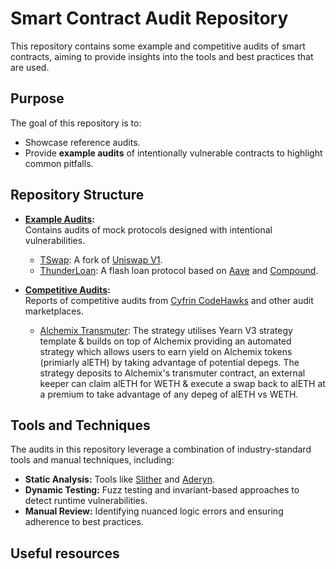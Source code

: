 # Smart Contract Audit Repository

This repository contains some example and competitive audits of smart contracts, aiming to provide insights into the tools and best practices that are used.

## Purpose

The goal of this repository is to:  
- Showcase reference audits.  
- Provide **example audits** of intentionally vulnerable contracts to highlight common pitfalls.  

## Repository Structure

- **[Example Audits](./example-audits):**  
  Contains audits of mock protocols designed with intentional vulnerabilities.  
  - [TSwap](https://github.com/mlbyvn/audits/tree/main/example-audits/tswap): A fork of [Uniswap V1](https://docs.uniswap.org/contracts/v1/overview).
  - [ThunderLoan](https://github.com/mlbyvn/audits/tree/main/example-audits/thunderloan): A flash loan protocol based on [Aave](https://aave.com/docs) and [Compound](https://docs.compound.finance/).


- **[Competitive Audits](./competitive-audits):**  
  Reports of competitive audits from [Cyfrin CodeHawks](https://codehawks.cyfrin.io/) and other audit marketplaces.
  - [Alchemix Transmuter](): The strategy utilises Yearn V3 strategy template & builds on top of Alchemix providing an automated strategy which allows users to earn yield on Alchemix tokens (primiarly alETH) by taking advantage of potential       depegs. The strategy deposits to Alchemix's transmuter contract, an external keeper can claim alETH for WETH & execute a swap back to alETH at a premium to take advantage of any depeg of alETH vs WETH.

## Tools and Techniques

The audits in this repository leverage a combination of industry-standard tools and manual techniques, including:  
- **Static Analysis:** Tools like [Slither](https://github.com/crytic/slither) and [Aderyn](https://github.com/crytic/aderyn).  
- **Dynamic Testing:** Fuzz testing and invariant-based approaches to detect runtime vulnerabilities.  
- **Manual Review:** Identifying nuanced logic errors and ensuring adherence to best practices.

## Useful resources

